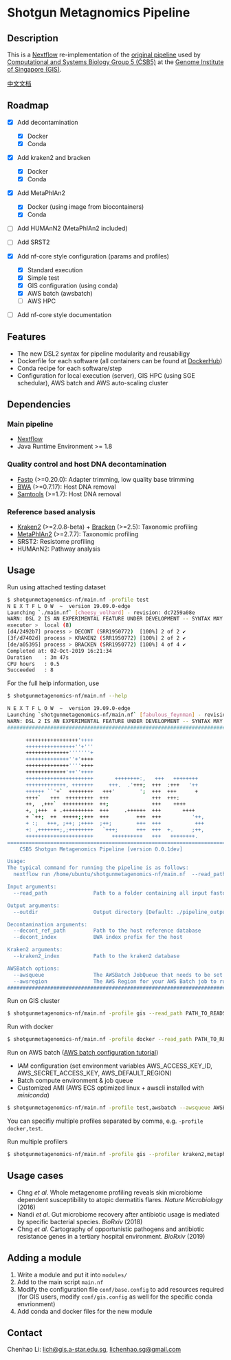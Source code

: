 # Shotgun Metagnomics Pipeline

## Description

This is a [Nextflow](https://www.nextflow.io/) re-implementation of the [original pipeline](https://github.com/lch14forever/shotgun-metagenomics-pipeline) used by [Computational and Systems Biology Group 5 (CSB5)](http://csb5.github.io/) at the [Genome Institute of Singapore (GIS)](https://www.a-star.edu.sg/gis).

[中文文档](README_CN.md)

## Roadmap
 - [x] Add decontamination
   - [x] Docker
   - [x] Conda
 - [x] Add kraken2 and bracken
   - [x] Docker
   - [x] Conda
 - [x] Add MetaPhlAn2
   - [x] Docker (using image from biocontainers)
   - [x] Conda
 - [ ] Add HUMAnN2 (MetaPhlAn2 included)
 - [ ] Add SRST2
 - [x] Add nf-core style configuration (params and profiles)
   - [x] Standard execution
   - [x] Simple test
   - [x] GIS configuration (using conda)
   - [x] AWS batch (awsbatch)
   - [ ] AWS HPC
  - [ ] Add nf-core style documentation


## Features
 - The new DSL2 syntax for pipeline modularity and reusabiligy
 - Dockerfile for each software (all containers can be found at [DockerHub](https://hub.docker.com/u/lichenhao))
 - Conda recipe for each software/step
 - Configuration for local execution (server), GIS HPC (using SGE schedular), AWS batch and AWS auto-scaling cluster


## Dependencies

### Main pipeline
 - [Nextflow](https://www.nextflow.io/)
 - Java Runtime Environment >= 1.8

### Quality control and host DNA decontamination
 - [Fastp](https://github.com/OpenGene/fastp) (>=0.20.0): Adapter trimming, low quality base trimming
 - [BWA](https://github.com/lh3/bwa) (>=0.7.17): Host DNA removal
 - [Samtools](https://github.com/samtools/samtools) (>=1.7): Host DNA removal

### Reference based analysis
 - [Kraken2](https://ccb.jhu.edu/software/kraken2/) (>=2.0.8-beta) + [Bracken](https://ccb.jhu.edu/software/bracken/) (>=2.5): Taxonomic profiling
 - [MetaPhlAn2](https://bitbucket.org/biobakery/metaphlan2/src/default/) (>=2.7.7): Taxonomic profiling
 - SRST2: Resistome profiling
 - HUMAnN2: Pathway analysis


## Usage

Run using attached testing dataset

```sh
$ shotgunmetagenomics-nf/main.nf -profile test
N E X T F L O W  ~  version 19.09.0-edge
Launching `./main.nf` [cheesy_volhard] - revision: dc7259a08e
WARN: DSL 2 IS AN EXPERIMENTAL FEATURE UNDER DEVELOPMENT -- SYNTAX MAY CHANGE IN FUTURE RELEASE
executor >  local (8)
[d4/2492b7] process > DECONT (SRR1950772)  [100%] 2 of 2 ✔
[3f/d7402d] process > KRAKEN2 (SRR1950772) [100%] 2 of 2 ✔
[de/a05395] process > BRACKEN (SRR1950772) [100%] 4 of 4 ✔
Completed at: 02-Oct-2019 16:21:34
Duration    : 3m 47s
CPU hours   : 0.5
Succeeded   : 8
```

For the full help information, use

```sh
$ shotgunmetagenomics-nf/main.nf --help

N E X T F L O W  ~  version 19.09.0-edge
Launching `shotgunmetagenomics-nf/main.nf` [fabulous_feynman] - revision: e8ec2a095b
WARN: DSL 2 IS AN EXPERIMENTAL FEATURE UNDER DEVELOPMENT -- SYNTAX MAY CHANGE IN FUTURE RELEASE
###############################################################################

      +++++++++++++++++'++++
      ++++++++++++++++''+'''
      ++++++++++++++'''''''+
      ++++++++++++++''+'++++
      ++++++++++++++''''++++
      +++++++++++++'++''++++
      ++++++++++++++++++++++       ++++++++:,   +++   ++++++++
      +++++++++++++, +++++++     +++.  .'+++;  +++  :+++   '++
      ++++++ ``'+`  ++++++++   +++'        ';  +++  +++      +
      ++++`   +++  +++++++++  +++              +++  +++:
      ++,  ,+++`  ++++++++++  ++;              +++    ++++
      +, ;+++  + .++++++++++  +++     .++++++  +++       ++++
      + `++;  ++  +++++;;+++  +++         +++  +++          '++,
      + :;   +++, ;++; ;++++  ;++;        +++  +++           +++
      +: ,+++++++;,;++++++++   `+++;      +++  +++  +.      ;++,
      ++++++++++++++++++++++      ++++++++++   +++   ++++++++.
===============================================================================
    CSB5 Shotgun Metagenomics Pipeline [version 0.0.1dev]

Usage:
The typical command for running the pipeline is as follows:
  nextflow run /home/ubuntu/shotgunmetagenomics-nf/main.nf  --read_path PATH_TO_READS

Input arguments:
  --read_path               Path to a folder containing all input fastq files (this will be recursively searched for *fastq.gz/*fq.gz/*fq/*fastq files) [Default: /home/ubuntu/shotgunmetagenomics-nf/data]

Output arguments:
  --outdir                  Output directory [Default: ./pipeline_output/]

Decontamination arguments:
  --decont_ref_path         Path to the host reference database
  --decont_index            BWA index prefix for the host

Kraken2 arguments:
  --kraken2_index           Path to the kraken2 database

AWSBatch options:
  --awsqueue                The AWSBatch JobQueue that needs to be set when running on AWSBatch
  --awsregion               The AWS Region for your AWS Batch job to run on
###############################################################################
```

Run on GIS cluster

```sh
$ shotgunmetagenomics-nf/main.nf -profile gis --read_path PATH_TO_READS
```

Run with docker

```sh
$ shotgunmetagenomics-nf/main.nf -profile docker --read_path PATH_TO_READS
```

Run on AWS batch ([AWS batch configuration tutorial](https://antunderwood.gitlab.io/bioinformant-blog/posts/running_nextflow_on_aws_batch/))

 - IAM configuration (set environment variables AWS_ACCESS_KEY_ID, AWS_SECRET_ACCESS_KEY, AWS_DEFAULT_REGION)
 - Batch compute environment & job queue
 - Customized AMI (AWS ECS optimized linux + awscli installed with *miniconda*)

```sh
$ shotgunmetagenomics-nf/main.nf -profile test,awsbatch --awsqueue AWSBATCH_QUEUE --awsregion AWS_REGION -w S3_BUCKET --outdir S3_BUCKET 
```

You can specifiy multiple profiles separated by comma, e.g. `-profile docker,test`.

Run multiple profilers
```sh
$ shotgunmetagenomics-nf/main.nf -profile gis --profiler kraken2,metaphlan2 --read_path PATH_TO_READS
```

## Usage cases
 - Chng *et al*. Whole metagenome profiling reveals skin microbiome dependent susceptibility to atopic dermatitis flares. *Nature Microbiology* (2016)
 - Nandi *et al*. Gut microbiome recovery after antibiotic usage is mediated by specific bacterial species. *BioRxiv* (2018)
 - Chng *et al*. Cartography of opportunistic pathogens and antibiotic resistance genes in a tertiary hospital environment. *BioRxiv* (2019)

## Adding a module

1. Write a module and put it into `modules/`
1. Add to the main script `main.nf`
1. Modify the configuration file `conf/base.config` to add resources required (for GIS users, modify `conf/gis.config` as well for the specific conda envrionment)
1. Add conda and docker files for the new module

## Contact

Chenhao Li: lich@gis.a-star.edu.sg, lichenhao.sg@gmail.com
